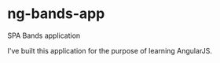 # ng-bands-app
SPA Bands application

I've built this application for the purpose of learning AngularJS.
